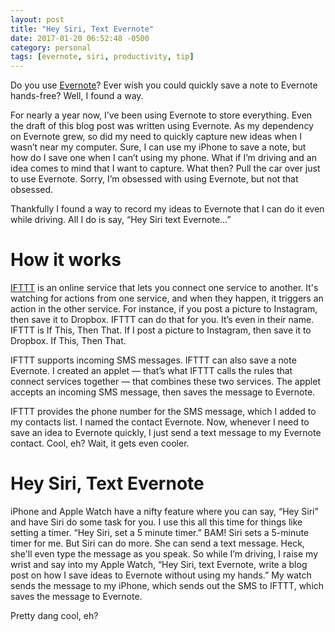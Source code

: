 ```yaml
---
layout: post
title: "Hey Siri, Text Evernote"
date: 2017-01-20 06:52:48 -0500
category: personal
tags: [evernote, siri, productivity, tip]
---
```

Do you use [Evernote][2]? Ever wish you could quickly save a note to Evernote hands-free? Well, I found a way.

For nearly a year now, I’ve been using Evernote to store everything. Even the draft of this blog post was written using Evernote. As my dependency on Evernote grew, so did my need to quickly capture new ideas when I wasn’t near my computer. Sure, I can use my iPhone to save a note, but how do I save one when I can’t using my phone. What if I’m driving and an idea comes to mind that I want to capture. What then? Pull the car over just to use Evernote. Sorry, I’m obsessed with using Evernote, but not that obsessed. 

Thankfully I found a way to record my ideas to Evernote that I can do it even while driving. All I do is say, “Hey Siri text Evernote…”

# How it works

[IFTTT][1] is an online service that lets you connect one service to another. It's watching for actions from one service, and when they happen, it triggers an action in the other service. For instance, if you post a picture to Instagram, then save it to Dropbox. IFTTT can do that for you. It’s even in their name. IFTTT is If This, Then That. If I post a picture to Instagram, then save it to Dropbox. If This, Then That.

IFTTT supports incoming SMS messages. IFTTT can also save a note Evernote. I created an applet — that’s what IFTTT calls the rules that connect services together — that combines these two services. The applet accepts an incoming SMS message, then saves the message to Evernote. 

IFTTT provides the phone number for the SMS message, which I added to my contacts list. I named the contact Evernote. Now, whenever I need to save an idea to Evernote quickly, I just send a text message to my Evernote contact. Cool, eh? Wait, it gets even cooler.

# Hey Siri, Text Evernote

iPhone and Apple Watch have a nifty feature where you can say, “Hey Siri” and have Siri do some task for you. I use this all this time for things like setting a timer. “Hey Siri, set a 5 minute timer.” BAM! Siri sets a 5-minute timer for me. But Siri can do more. She can send a text message. Heck, she'll even type the message as you speak. So while I’m driving, I raise my wrist and say into my Apple Watch, “Hey Siri, text Evernote, write a blog post on how I save ideas to Evernote without using my hands.” My watch sends the message to my iPhone, which sends out the SMS to IFTTT, which saves the message to Evernote. 

Pretty dang cool, eh?

[1]: https://ifttt.com/
[2]: https://evernote.com

